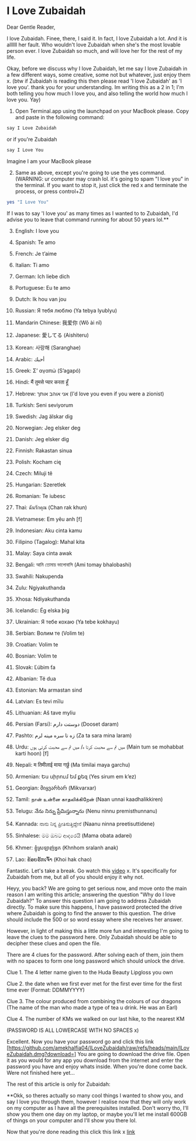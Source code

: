 # I Love Zubaidah

Dear Gentle Reader,

I love Zubaidah. Finee, there, I said it. In fact, I love Zubaidah a lot. And it is allllll her fault. Who wouldn't love Zubaidah when she's the most lovable person ever. I love Zubaidah so much, and will love her for the rest of my life.

Okay, before we discuss why I love Zubaidah, let me say I love Zubaidah in a few different ways, some creative, some not but whatever, just enjoy them x. (btw if Zubaidah is reading this then please read 'I love Zubaidah' as 'I love you'. thank you for your understanding. Im writing this as a 2 in 1; I'm both telling you how much I love you, and also telling the world how much I love you. Yay)

1. Open Terminal.app using the launchpad on your MacBook please. Copy and paste in the following command:

  ```bash
  say I Love Zubaidah
  ```

  or if you're Zubaidah

  ```bash
  say I Love You
  ```

  Imagine I am your MacBook please

2. Same as above, except you're going to use the yes command. (WARNING: ur computer may crash lol. it's going to spam "I love you" in the terminal. If you want to stop it, just click the red x and terminate the process, or press control+Z)

  ```bash
  yes "I Love You"
  ```

  If I was to say 'I love you' as many times as I wanted to to Zubaidah, I'd advise you to leave that command running for about 50 years lol.**

3.	English: I love you

4.	Spanish: Te amo

5.	French: Je t’aime

6.	Italian: Ti amo

7.	German: Ich liebe dich

8.	Portuguese: Eu te amo

9.	Dutch: Ik hou van jou

10.	Russian: Я тебя люблю (Ya tebya lyublyu)

11.	Mandarin Chinese: 我爱你 (Wǒ ài nǐ)

12.	Japanese: 愛してる (Aishiteru)

13.	Korean: 사랑해 (Saranghae)

14.	Arabic: أحبك

15.	Greek: Σ’ αγαπώ (S’agapó)

16.	Hindi: मैं तुमसे प्यार करता हूँ

17.	Hebrew: אני אוהב אותך (I'd love you even if you were a zionist)

18.	Turkish: Seni seviyorum

19.	Swedish: Jag älskar dig

20.	Norwegian: Jeg elsker deg

21.	Danish: Jeg elsker dig

22.	Finnish: Rakastan sinua

23.	Polish: Kocham cię

24.	Czech: Miluji tě

25.	Hungarian: Szeretlek

26.	Romanian: Te iubesc

27.	Thai: ฉันรักคุณ (Chan rak khun)

28.	Vietnamese: Em yêu anh [f]

29.	Indonesian: Aku cinta kamu

30.	Filipino (Tagalog): Mahal kita

31.	Malay: Saya cinta awak

32.	Bengali: আমি তোমায় ভালোবাসি (Ami tomay bhalobashi)

33.	Swahili: Nakupenda

34.	Zulu: Ngiyakuthanda

35.	Xhosa: Ndiyakuthanda

36.	Icelandic: Ég elska þig

37.	Ukrainian: Я тебе кохаю (Ya tebe kokhayu)

38.	Serbian: Волим те (Volim te)

39.	Croatian: Volim te

40.	Bosnian: Volim te

41.	Slovak: Ľúbim ťa

42.	Albanian: Të dua

43.	Estonian: Ma armastan sind

44.	Latvian: Es tevi mīlu

45.	Lithuanian: Aš tave myliu

46.	Persian (Farsi): دوستت دارم (Dooset daram)

47.	Pashto: زه تا سره مينه لرم (Za ta sara mina laram)

48.	Urdu: میں تم سے محبت کرتا ہ/ میں تم سے محبت کرتی ہوں (Main tum se mohabbat karti hoon) [f]

49.	Nepali: म तिमीलाई माया गर्छु (Ma timilai maya garchu)

50.	Armenian: Ես սիրում եմ քեզ (Yes sirum em k’ez)

51.	Georgian: მიყვარხარ (Mikvarxar)

52.	Tamil: நான் உன்னை காதலிக்கிறேன் (Naan unnai kaadhalikkiren)

53.	Telugu: నేను నిన్ను ప్రేమిస్తున్నాను (Nenu ninnu premisthunnanu)

54.	Kannada: ನಾನು ನಿನ್ನ ಪ್ರೀತಿಸುತ್ತಿದ್ದೇನೆ (Naanu ninna preetisuttidene)

55.	Sinhalese: මම ඔබට ආදරෙයි (Mama obata adarei)

56.	Khmer: ខ្ញុំស្រឡាញ់អ្នក (Khnhom sralanh anak)

57.	Lao: ຂ້ອຍຮັກເຈົ້າ (Khoi hak chao)

Fantastic. Let's take a break. Go watch this [video](https://www.youtube.com/watch?v=PMivT7MJ41M&ab_channel=BrunoMars) x. It's specifically for Zubaidah from me, but all of you should enjoy it why not.

Heyy, you back? We are going to get serious now, and move onto the main reason I am writing this article; answering the question "Why do I love Zubaidah?" To answer this question I am going to address Zubaidah directly. To make sure this happens, I have password protected the drive where Zubaidah is going to find the answer to this question. The drive should include the 500 or so word essay where she receives her answer.

However, in light of making this a little more fun and interesting I'm going to leave the clues to the password here. Only Zubaidah should be able to decipher these clues and open the file.

There are 4 clues for the password. After solving each of them, join them with no spaces to form one long password which should unlock the drive.

Clue 1. The 4 letter name given to the Huda Beauty Lipgloss you own

Clue 2. the date when we first ever met for the first ever time for the first time ever (Format: DDMMYYYY)

Clue 3. The colour produced from combining the colours of our dragons (The  name of the man who made a type of tea u drink. He was an Earl)

Clue 4. The number of KMs we walked on our last hike, to the nearest KM

(PASSWORD IS ALL LOWERCASE WITH NO SPACES x)

Excellent. Now you have your password go and click this link [https://github.com/amekhalfia04/ILoveZubaidah/raw/refs/heads/main/ILoveZubaidah.dmg?download=]
You are going to download the drive file. Open it as you would for any app you download from the internet and enter the password you have and enjoy whats inside. When you're done come back. Were not finished here yet...

The rest of this article is only for Zubaidah:

**Okk, so theres actually so many cool things I wanted to show you, and say I love you through them, however I realise now that they will only work on my computer as I have all the prerequisites installed. Don't worry tho, I'll show you them one day on my laptop, or maybe you'll let me install 600GB of things on your computer and I'll show you there lol.

Now that you're done reading this click this link x [link](https://facetime.apple.com/join#v=1&p=GpKMlJqzEe+k47Z2wi4jYQ&k=1B5-jaA_iJpjacmCS9xHzDnFjAeGGOsowGlAxemFp_0)
